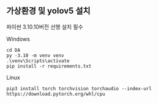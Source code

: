 ## 가상환경 및 yolov5 설치
파이썬 3.10.10버전 선행 설치 필수

Windows
```
cd DA
py -3.10 -m venv venv
.\venv\Scripts\activate
pip install -r requirements.txt
```

Linux
```
pip3 install torch torchvision torchaudio --index-url https://download.pytorch.org/whl/cpu
```

